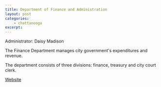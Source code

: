 ```yaml
---
title: Department of Finance and Administration
layout: post
categories:
    - chattanooga
excerpt:
---
```


Administrator: Daisy Madison

The Finance Department manages city government's expenditures and revenue. 

The department consists of three divisions: finance, treasury and city court clerk.

[Website](http://www.chattanooga.gov/finance)
